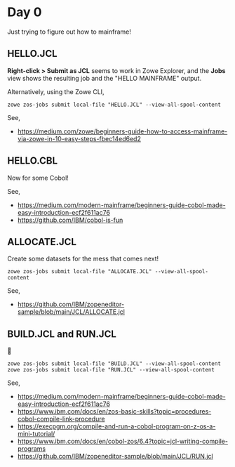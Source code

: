 # Day 0

Just trying to figure out how to mainframe!

## HELLO.JCL

**Right-click > Submit as JCL** seems to work in Zowe Explorer, and the **Jobs** view shows the resulting job and the "HELLO MAINFRAME" output.

Alternatively, using the Zowe CLI,

```
zowe zos-jobs submit local-file "HELLO.JCL" --view-all-spool-content
```

See,
- https://medium.com/zowe/beginners-guide-how-to-access-mainframe-via-zowe-in-10-easy-steps-fbec14ed6ed2


## HELLO.CBL

Now for some Cobol!

See,
- https://medium.com/modern-mainframe/beginners-guide-cobol-made-easy-introduction-ecf2f611ac76
- https://github.com/IBM/cobol-is-fun

## ALLOCATE.JCL

Create some datasets for the mess that comes next!

```
zowe zos-jobs submit local-file "ALLOCATE.JCL" --view-all-spool-content
```

See,
- https://github.com/IBM/zopeneditor-sample/blob/main/JCL/ALLOCATE.jcl

## BUILD.JCL and RUN.JCL

😬

```
zowe zos-jobs submit local-file "BUILD.JCL" --view-all-spool-content
zowe zos-jobs submit local-file "RUN.JCL" --view-all-spool-content
```

See,
- https://medium.com/modern-mainframe/beginners-guide-cobol-made-easy-introduction-ecf2f611ac76
- https://www.ibm.com/docs/en/zos-basic-skills?topic=procedures-cobol-compile-link-procedure
- https://execpgm.org/compile-and-run-a-cobol-program-on-z-os-a-mini-tutorial/
- https://www.ibm.com/docs/en/cobol-zos/6.4?topic=jcl-writing-compile-programs
- https://github.com/IBM/zopeneditor-sample/blob/main/JCL/RUN.jcl
